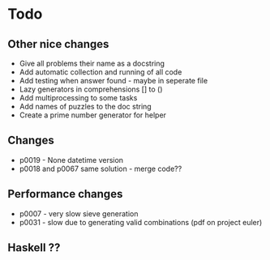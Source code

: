 #  Todo

## Other nice changes
 - Give all problems their name as a docstring
 - Add automatic collection and running of all code
 - Add testing when answer found - maybe in seperate file
 - Lazy generators in comprehensions [] to ()
 - Add multiprocessing to some tasks
 - Add names of puzzles to the doc string
 - Create a prime number generator for helper

## Changes
 - p0019 - None datetime version
 - p0018 and p0067 same solution - merge code??

## Performance changes 
 - p0007 - very slow sieve generation
 - p0031 - slow due to generating valid combinations (pdf on project euler)

## Haskell ??